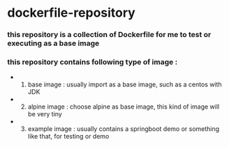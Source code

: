# dockerfile-repository

### this repository is a collection of Dockerfile for me to test or executing as a base image

### this repository contains following type of image :
 - 1. base image : usually import as a base image, such as a centos with JDK
 - 2. alpine image : choose alpine as base image, this kind of image will be very tiny
 - 3. example image : usually contains a springboot demo or something like that, for testing or demo
